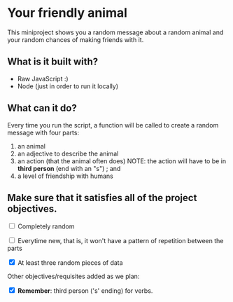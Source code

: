 # Your friendly animal

This miniproject shows you a random message about a random animal and your random chances of making friends with it. 

## What is it built with? 

* Raw JavaScript :)
* Node (just in order to run it locally)

## What can it do? 

Every time you run the script, a function will be called to create a random message with four parts: 
1. an animal
1. an adjective to describe the animal
1. an action (that the animal often does) NOTE: the action will have to be in **third person** (end with an "s")
; and
1. a level of friendship with humans

## Make sure that it satisfies all of the project objectives. 

<input type="checkbox"> Completely random

<input type="checkbox"> Everytime new, that is, it won't have a pattern of repetition between the parts

<input type="checkbox" checked> At least three random pieces of data

Other objectives/requisites added as we plan:

<input type="checkbox" checked> **Remember**: third person ('s' ending) for verbs.